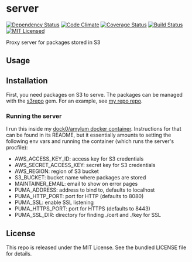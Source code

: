 server
======

[![Dependency Status](https://img.shields.io/gemnasium/amylum/server.svg)](https://gemnasium.com/amylum/server)
[![Code Climate](https://img.shields.io/codeclimate/github/amylum/server.svg)](https://codeclimate.com/github/amylum/server)
[![Coverage Status](https://img.shields.io/coveralls/amylum/server.svg)](https://coveralls.io/r/amylum/server)
[![Build Status](https://img.shields.io/travis/amylum/server.svg)](https://travis-ci.org/amylum/server)
[![MIT Licensed](https://img.shields.io/badge/license-MIT-green.svg)](https://tldrlegal.com/license/mit-license)

Proxy server for packages stored in S3

## Usage

## Installation

First, you need packages on S3 to serve. The packages can be managed with the [s3repo](https://github.com/amylum/s3repo) gem. For an example, see [my repo repo](https://github.com/amylum/repo).

### Running the server

I run this inside my [dock0/amylum docker container](https://github.com/dock0/amylum). Instructions for that can be found in its README, but it essentially amounts to setting the following env vars and running the container (which runs the server's procfile):

* AWS_ACCESS_KEY_ID: access key for S3 credentials
* AWS_SECRET_ACCESS_KEY: secret key for S3 credentials
* AWS_REGION: region of S3 bucket
* S3_BUCKET: bucket name where packages are stored
* MAINTAINER_EMAIL: email to show on error pages
* PUMA_ADDRESS: address to bind to, defaults to localhost
* PUMA_HTTP_PORT: port for HTTP (defaults to 8080)
* PUMA_SSL: enable SSL listening
* PUMA_HTTPS_PORT: port for HTTPS (defaults to 8443)
* PUMA_SSL_DIR: directory for finding ./cert and ./key for SSL

## License

This repo is released under the MIT License. See the bundled LICENSE file for details.
